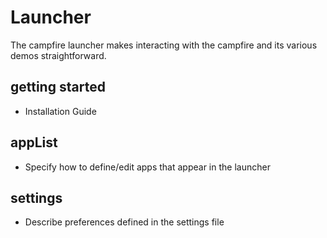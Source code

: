 # Launcher
The campfire launcher makes interacting with the campfire and its various demos straightforward.
## getting started
- Installation Guide
## appList
- Specify how to define/edit apps that appear in the launcher
## settings
- Describe preferences defined in the settings file